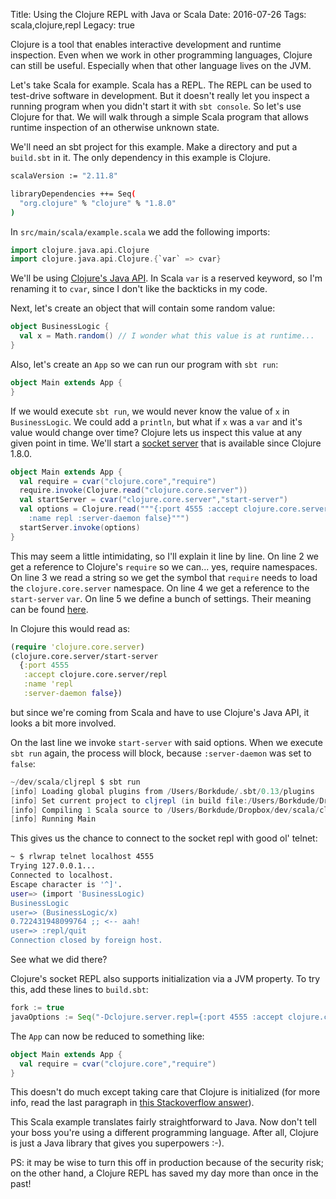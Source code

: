 Title: Using the Clojure REPL with Java or Scala
Date: 2016-07-26
Tags: scala,clojure,repl
Legacy: true

Clojure is a tool that enables interactive development and runtime
inspection. Even when we work in other programming languages,
Clojure can still be useful. Especially when that other language lives
on the JVM.

Let's take Scala for example. Scala has a REPL. The REPL can be used
to test-drive software in development. But it doesn't really let you
inspect a running program when you didn't start it with `sbt
console`. So let's use Clojure for that. We will walk through a simple
Scala program that allows runtime inspection of an otherwise unknown
state.

We'll need an sbt project for this example. Make a directory and put a
`build.sbt` in it. The only dependency in this example is Clojure.

```bash
scalaVersion := "2.11.8"

libraryDependencies ++= Seq(
  "org.clojure" % "clojure" % "1.8.0"
)
```

In `src/main/scala/example.scala` we add the following imports:

``` scala
import clojure.java.api.Clojure
import clojure.java.api.Clojure.{`var` => cvar}
```

We'll be using
[Clojure's Java API](http://clojure.github.io/clojure/javadoc/).  In
Scala `var` is a reserved keyword, so I'm renaming it to `cvar`, since
I don't like the backticks in my code.

Next, let's create an object that will contain some random value:

``` scala
object BusinessLogic {
  val x = Math.random() // I wonder what this value is at runtime... 
}
```

Also, let's create an `App` so we can run our program with `sbt run`:

``` scala
object Main extends App {
}
```

If we would execute `sbt run`, we would never know the value of `x` in
`BusinessLogic`. We could add a `println`, but what if `x` was a `var`
and it's value would change over time? Clojure lets us inspect this
value at any given point in time. We'll start a
[socket server](http://clojure.org/reference/repl_and_main#_launching_a_socket_server)
that is available since Clojure 1.8.0.

``` scala
object Main extends App {
  val require = cvar("clojure.core","require")
  require.invoke(Clojure.read("clojure.core.server"))
  val startServer = cvar("clojure.core.server","start-server")
  val options = Clojure.read("""{:port 4555 :accept clojure.core.server/repl 
    :name repl :server-daemon false}""")
  startServer.invoke(options)
}
```

This may seem a little intimidating, so I'll explain it line by line.
On line 2 we get a reference to Clojure's `require` so we can... yes,
require namespaces.  On line 3 we read a string so we get the symbol
that `require` needs to load the `clojure.core.server` namespace.  On
line 4 we get a reference to the `start-server` `var`. On line 5 we
define a bunch of settings. Their meaning can be found
[here](http://clojure.org/reference/repl_and_main#_launching_a_socket_server).


In Clojure this would read as:

``` clojure
(require 'clojure.core.server)
(clojure.core.server/start-server 
  {:port 4555
   :accept clojure.core.server/repl
   :name 'repl
   :server-daemon false})
```

but since we're coming from Scala and have to use Clojure's Java API,
it looks a bit more involved.

On the last line we invoke `start-server` with said options. When we
execute `sbt run` again, the process will block,
because `:server-daemon` was set to `false`:

``` scala
~/dev/scala/cljrepl $ sbt run
[info] Loading global plugins from /Users/Borkdude/.sbt/0.13/plugins
[info] Set current project to cljrepl (in build file:/Users/Borkdude/Dropbox/dev/scala/cljrepl/)
[info] Compiling 1 Scala source to /Users/Borkdude/Dropbox/dev/scala/cljrepl/target/scala-2.11/classes...
[info] Running Main
```

This gives us the chance to connect to the socket repl with good ol' telnet:

``` bash
~ $ rlwrap telnet localhost 4555
Trying 127.0.0.1...
Connected to localhost.
Escape character is '^]'.
user=> (import 'BusinessLogic)
BusinessLogic
user=> (BusinessLogic/x)
0.722431948099764 ;; <-- aah! 
user=> :repl/quit
Connection closed by foreign host.
```

See what we did there?

Clojure's socket REPL also supports initialization via a JVM property. 
To try this, add these lines to `build.sbt`:

``` scala
fork := true
javaOptions := Seq("-Dclojure.server.repl={:port 4555 :accept clojure.core.server/repl :server-daemon false}")
```

The `App` can now be reduced to something like:

``` scala
object Main extends App {
  val require = cvar("clojure.core","require")
}
```

This doesn't do much except taking care that Clojure is initialized
(for more info, read the last paragraph in
[this Stackoverflow answer](http://stackoverflow.com/questions/2181774/calling-clojure-from-java/23555959#23555959)).

This Scala example translates fairly straightforward to Java. Now don't tell your
boss you're using a different programming language. After all, Clojure
is just a Java library that gives you superpowers :-).

PS: it may be wise to turn this off in production because of the
security risk; on the other hand, a Clojure REPL has saved my day more
than once in the past!
